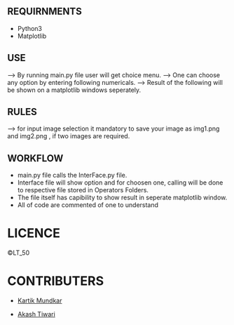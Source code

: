 ## REQUIRNMENTS

* Python3
* Matplotlib

## USE
--> By running main.py file user will get choice menu.
--> One can choose any option by entering following numericals. 
--> Result of the following will be shown on a matplotlib windows seperately.

## RULES
--> for input image selection it mandatory to save your image as img1.png and img2.png , if two images are required. 

## WORKFLOW
* main.py file calls the InterFace.py file.
* Interface file will show option and for choosen one,  calling will be done to respective file stored in Operators Folders.
* The file itself has capibility to show result in seperate matplotlib window.
* All of code are commented of one to understand

# LICENCE
©LT_50

# CONTRIBUTERS
* [Kartik Mundkar ](https://github.com/kartik-mundkar)

* [Akash Tiwari](https://github.com/akash1203T)




  



